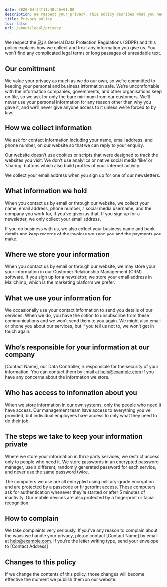 ```yaml
---
date: 2020-04-24T11:48:46+01:00
description: We respect your privacy. This policy desribes what you need to know.
title: Privacy policy
toc: false
url: /about/legal/privacy
---
```


We respect the <abbr title="European Union">EU</abbr>’s General Data Protection Regulations (GDPR) and this policy explains how we collect and treat any information you give us. You won’t find any complicated legal terms or long passages of unreadable text.

## Our comittment

We value your privacy as much as we do our own, so we’re committed to keeping your personal and business information safe. We’re uncomfortable with the information companies, governments, and other organisations keep on file, so we ask for only the bare minimum from our customers. We’ll never use your personal information for any reason other than why you gave it, and we’ll never give anyone access to it unless we’re forced to by law.

## How we collect information

We ask for contact information including your name, email address, and phone number, on our website so that we can reply to your enquiry.

Our website doesn’t use cookies or scripts that were designed to track the websites you visit. We don’t use analytics or native social media ‘like’ or ‘sharing’ buttons which also build profiles of your internet activity.

We collect your email address when you sign up for one of our newsletters.

## What information we hold

When you contact us by email or through our website, we collect your name, email address, phone number, a social media username, and the company you work for, if you’ve given us that.
If you sign up for a newsletter, we only collect your email address.

If you do business with us, we also collect your business name and bank details and keep records of the invoices we send you and the payments you make.

## Where we store your information

When you contact us by email or through our website, we may store your your information in our Customer Relationship Management (CRM) software. If you sign up for a newsletter, we store your email address in Mailchimp, which is the marketing platform we prefer.

## What we use your information for

We occasionally use your contact information to send you details of our services. When we do, you have the option to unsubscribe from these communications and we won’t send them to you again. We might also email or phone you about our services, but if you tell us not to, we won’t get in touch again.

## Who’s responsible for your information at our company

[Contact Name], our Data Controller, is responsible for the security of your information. You can contact them by email at <a href="mailto:help@example.com ">help@example.com</a> if you have any concerns about the information we store.

## Who has access to information about you

When we store information in our own systems, only the people who need it have access. Our management team have access to everything you’ve provided, but individual employees have access to only what they need to do their job.

## The steps we take to keep your information private

Where we store your information in third-party services, we restrict access only to people who need it. We store passwords in an encrypted password manager, use a different, randomly generated password for each service, and never use the same password twice.

The computers we use are all encrypted using military-grade encryption and are protected by a passcode or fingerprint access. These computers ask for authentication whenever they’re started or after 5 minutes of inactivity. Our mobile devices are also protected by a fingerprint or facial recognition.

## How to complain

We take complaints very seriously. If you’ve any reason to complain about the ways we handle your privacy, please contact [Contact Name] by email at <a href="mailto:help@example.com ">help@example.com</a>. If you’re the letter writing type, send your envelope to [Contact Address]

## Changes to this policy

If we change the contents of this policy, those changes will become effective the moment we publish them on our website.